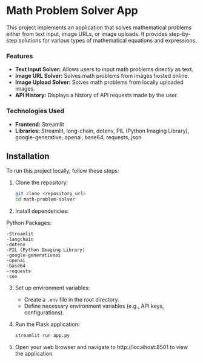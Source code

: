 # Math Problem Solver  App

This project implements an  application that solves mathematical problems either from text input, image URLs, or image uploads. It provides step-by-step solutions for various types of mathematical equations and expressions.
### Features
   - **Text Input Solver:** Allows users to input math problems directly as text.
   - **Image URL Solver:** Solves math problems from images hosted online.
   - **Image Upload Solver:** Solves math problems from locally uploaded images.
   - **API History:** Displays a history of API requests made by the user.
### Technologies Used
- **Frontend:** Streamlit
- **Libraries:** Streamlit, long-chain, dotenv, PIL (Python Imaging Library), google-generative, openai, base64, requests, json

## Installation

To run this project locally, follow these steps:

1. Clone the repository:

   ```bash
   git clone <repository_url>
   cd math-problem-solver
   ```

2. Install dependencies:

  Python Packages:

    -Streamlit
    -langchain
    -dotenv
    -PIL (Python Imaging Library)
    -google-generativeai
    -openai
    -base64
    -requests
    -son

3. Set up environment variables:
   
   - Create a `.env` file in the root directory.
   - Define necessary environment variables (e.g., API keys, configurations).

4. Run the Flask application:

   ```bash
   streamlit run app.py
   ```

5. Open your web browser and navigate to http://localhost:8501 to view the application.
